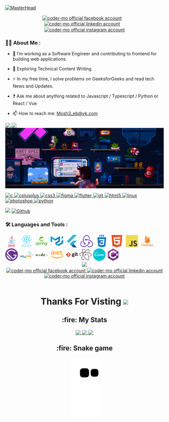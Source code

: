 [![MasterHead](https://i.postimg.cc/bvvWcWs0/banner-1.png)](https://github.com/mosh3eb)
<p align="center">
<a href="https://www.twitter.com/Mo_Coder" target="blank"><img align="center" src="https://cdn.jsdelivr.net/npm/simple-icons@3.0.1/icons/twitter.svg" alt="coder-mo official facebook account" height="16" width="16"&nbsp&nbsp&nbsp&nbsp&nbsp/></a>&nbsp&nbsp&nbsp&nbsp
<a href="https://www.linkedin.com/in/mosh3eb" target="blank"><img align="center" src="https://cdn.jsdelivr.net/npm/simple-icons@3.0.1/icons/linkedin.svg" alt="coder-mo official linkedin account" height="16" width="16"&nbsp&nbsp&nbsp&nbsp&nbsp/></a>&nbsp&nbsp&nbsp&nbsp
<a href="https://instagram.com/coder_mo" target="blank"><img align="center" src="https://cdn.jsdelivr.net/npm/simple-icons@3.0.1/icons/instagram.svg" alt="coder-mo official instagram account" height="16" width="16"/></a>
</p>
<hr">


### :woman_technologist: About Me :

- :telescope: I’m working as a Software Engineer and contributing to frontend for building web applications.

- :seedling: Exploring Technical Content Writing.

- :zap: In my free time, I solve problems on GeeksforGeeks and read tech News and Updates.

- ❓ Ask me about anything related to Javascript / Typescript / Python or React / Vue 

- :mailbox: How to reach me: Mosh3_eb@vk.com



<a href="https://github.com/mosh3eb/Password-Generator">
  <img align="center" src="https://github-readme-stats.vercel.app/api/pin/?username=mosh3eb&repo=Password-Generator&theme=tokyonight" />
</a>
<a href="https://github.com/mosh3eb/Mosh3_eb_Cv">
  <img align="center" src="https://github-readme-stats.vercel.app/api/pin/?username=mosh3eb&repo=Mosh3_eb_CV&theme=tokyonight" />
</a>

 

  <img align="center" alt="coder-mo" src="https://raw.githubusercontent.com/mosh3eb/Portfolio_Page/main/images/bg.gif">
  
  
  <p align="left">
  <a href="https://www.cprogramming.com/" target="_blank"> <img src="https://devicons.github.io/devicon/devicon.git/icons/c/c-original.svg" alt="c" width="40" height="40"/> </a> 
  <a href="https://www.w3schools.com/cpp/" target="_blank"> <img src="https://devicons.github.io/devicon/devicon.git/icons/cplusplus/cplusplus-original.svg" alt="cplusplus" width="40" height="40"/> </a> 
  <a href="https://www.w3schools.com/css/" target="_blank"> <img src="https://devicons.github.io/devicon/devicon.git/icons/css3/css3-original-wordmark.svg" alt="css3" width="40" height="40"/> </a> 
  <a href="https://www.figma.com/" target="_blank"> <img src="https://www.vectorlogo.zone/logos/figma/figma-icon.svg" alt="figma" width="40" height="40"/> </a> <a href="https://flutter.dev" target="_blank"> <img src="https://www.vectorlogo.zone/logos/flutterio/flutterio-icon.svg" alt="flutter" width="40" height="40"/> </a> 
  <a href="https://git-scm.com/" target="_blank"> <img src="https://www.vectorlogo.zone/logos/git-scm/git-scm-icon.svg" alt="git" width="40" height="40"/> </a> <a href="https://www.w3.org/html/" target="_blank"> <img src="https://devicons.github.io/devicon/devicon.git/icons/html5/html5-original-wordmark.svg" alt="html5" width="40" height="40"/> </a> 
  <a href="https://www.linux.org/" target="_blank"> <img src="https://devicons.github.io/devicon/devicon.git/icons/linux/linux-original.svg" alt="linux" width="40" height="40"/> </a> 
  <a href="https://www.photoshop.com/en" target="_blank"> <img src="https://devicons.github.io/devicon/devicon.git/icons/photoshop/photoshop-plain.svg" alt="photoshop" width="40" height="40"/> </a> 
  <a href="https://www.python.org" target="_blank"> <img src="https://devicons.github.io/devicon/devicon.git/icons/python/python-original.svg" alt="python" width="40" height="40"/> </a> </p>


![](https://visitor-badge.laobi.icu/badge?page_id=mosh3eb.mosh3eb)
[![Github](https://img.shields.io/github/followers/mosh3eb?label=Follow&style=social)](https://github.com/mosh3eb)

### :hammer_and_wrench: Languages and Tools :
<div>
  <img src="https://github.com/devicons/devicon/blob/master/icons/java/java-original-wordmark.svg" title="Java" alt="Java" width="40" height="40"/>&nbsp;
  <img src="https://github.com/devicons/devicon/blob/master/icons/react/react-original-wordmark.svg" title="React" alt="React" width="40" height="40"/>&nbsp;
  <img src="https://github.com/devicons/devicon/blob/master/icons/spring/spring-original-wordmark.svg" title="Spring" alt="Spring" width="40" height="40"/>&nbsp;
  <img src="https://github.com/devicons/devicon/blob/master/icons/materialui/materialui-original.svg" title="Material UI" alt="Material UI" width="40" height="40"/>&nbsp;
  <img src="https://github.com/devicons/devicon/blob/master/icons/flutter/flutter-original.svg" title="Flutter" alt="Flutter" width="40" height="40"/>&nbsp;
  <img src="https://github.com/devicons/devicon/blob/master/icons/redux/redux-original.svg" title="Redux" alt="Redux " width="40" height="40"/>&nbsp;
  <img src="https://github.com/devicons/devicon/blob/master/icons/css3/css3-plain-wordmark.svg"  title="CSS3" alt="CSS" width="40" height="40"/>&nbsp;
  <img src="https://github.com/devicons/devicon/blob/master/icons/html5/html5-original.svg" title="HTML5" alt="HTML" width="40" height="40"/>&nbsp;
  <img src="https://github.com/devicons/devicon/blob/master/icons/javascript/javascript-original.svg" title="JavaScript" alt="JavaScript" width="40" height="40"/>&nbsp;
  <img src="https://github.com/devicons/devicon/blob/master/icons/firebase/firebase-plain-wordmark.svg" title="Firebase" alt="Firebase" width="40" height="40"/>&nbsp;
  <img src="https://github.com/devicons/devicon/blob/master/icons/gatsby/gatsby-original.svg" title="Gatsby"  alt="Gatsby" width="40" height="40"/>&nbsp;
  <img src="https://github.com/devicons/devicon/blob/master/icons/mysql/mysql-original-wordmark.svg" title="MySQL"  alt="MySQL" width="40" height="40"/>&nbsp;
  <img src="https://github.com/devicons/devicon/blob/master/icons/nodejs/nodejs-original-wordmark.svg" title="NodeJS" alt="NodeJS" width="40" height="40"/>&nbsp;
  <img src="https://github.com/devicons/devicon/blob/master/icons/amazonwebservices/amazonwebservices-plain-wordmark.svg" title="AWS" alt="AWS" width="40" height="40"/>&nbsp;
  <img src="https://github.com/devicons/devicon/blob/master/icons/git/git-original-wordmark.svg" title="Git" **alt="Git" width="40" height="40"/>
    <img src="https://github.com/devicons/devicon/blob/master/icons/atom/atom-original.svg" title="atom" **alt="atom" width="40" height="40"/>
  <img src="https://github.com/devicons/devicon/blob/master/icons/canva/canva-original.svg" title="canva" **alt="canva" width="40" height="40"/>
  <img src="https://github.com/devicons/devicon/blob/master/icons/csharp/csharp-original.svg" title="csharp" **alt="csharp" width="40" height="40"/>
</div>

<div id="header" align="center">
  <img src="https://media.giphy.com/media/M9gbBd9nbDrOTu1Mqx/giphy.gif" width="100"/>
</div>
<div id="badges"align="center">
    <a href="https://www.twitter.com/Mo_Coder">
    <img src="https://img.shields.io/badge/Twitter-blue?style=for-the-badge&logo=twitter&logoColor=white" alt="coder-mo official facebook account"/>
  </a>
  <a href="https://www.linkedin.com/in/mosh3eb">
    <img src="https://img.shields.io/badge/LinkedIn-blue?style=for-the-badge&logo=linkedin&logoColor=white" alt="coder-mo official linkedin account"/>
  </a>
  <a href="https://instagram.com/coder_mo">
    <img src="https://img.shields.io/badge/Instagram-red?style=for-the-badge&logo=instagram&logoColor=white" alt="coder-mo official instagram account"/>
  </a><br>
       <img src="https://komarev.com/ghpvc/?username=mosh3eb&style=flat-square&color=blue" alt=""/>
      <h1 align="center">
      Thanks For Visting
      <img src="https://media.giphy.com/media/hvRJCLFzcasrR4ia7z/giphy.gif" width="30px"/>
    </h1>
</div>



<div align="center" dir="auto">
  <h2>:fire: My Stats</h2>
    <a href="https://github.com/denvercoder1/github-readme-streak-stats" title="Go to Source">
      <img align="center" width="390" src="https://github-readme-stats.vercel.app/api?username=mosh3eb&show_icons=true&theme=tokyonight&hide_border=true" style="max-width: 100%;">
    </a>
    <a href="https://github.com/anuraghazra/github-readme-stats" title="Go to Source">
      <img align="center" width="390" src="https://github-readme-stats.vercel.app/api/top-langs/?username=mosh3eb&theme=tokyonight&hide_border=true&layout=compact" style="max-width: 100%;">
    </a>
      <a href="https://github.com/anuraghazra/github-readme-stats" title="Go to Source">
      <img align="center" width="390" src="http://github-readme-streak-stats.herokuapp.com?user=mosh3eb&theme=tokyonight&hide_border=true&date_format=j%20M%5B%20Y%5D&stroke=566F83A4&fire=DD3B00&currStreakNum=DD2727&ring=DD2727&border=DD2727" style="max-width: 100%;">
    </a>
</div>

<div align="center" dir="auto">
    <h2>:fire: Snake game</h2>
    <a href="https://github.com/anuraghazra/github-readme-stats" title="Go to Source">
      <img src="https://raw.githubusercontent.com/mosh3eb/mosh3eb/eaecc649d60f67121e07467266f3b97e985b4943/github-contribution-grid-snake.svg" style="max-width: 100%;">
      </div>

